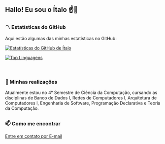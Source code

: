## Hallo! Eu sou o Ítalo ☝️🥸

### 〽️ Estatísticas do GitHub

<p>Aqui estão algumas das minhas estatísticas no GitHub:</p>

[![Estatísticas do GitHub de Ítalo](https://github-readme-stats.vercel.app/api?username=ItaloSLeao&show_icons=true&theme=tokyonight&include_all_commits=true&count_private=true)](https://github.com/ItaloSLeao)

[![Top Linguagens](https://github-readme-stats.vercel.app/api/top-langs/?username=ItaloSLeao&layout=compact&langs_count=7&theme=tokyonight)](https://github.com/ItaloSLeao)

<br/>

##

### 🔭 Minhas realizações

Atualmente estou no 4° Semestre de Ciência da Computação, cursando as disciplinas de Banco de Dados I, Redes de Computadores I, Arquitetura de Computadores I, Engenharia de Software, Programação Declarativa e Teoria da Computação.

##

### 📫 Como me encontrar 

[Entre em contato por E-mail](mailto:italoleao.dev@gmail.com)
